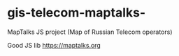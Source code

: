 # gis-telecom-maptalks-
MapTalks JS project (Map of Russian Telecom operators)

Good JS lib https://maptalks.org
